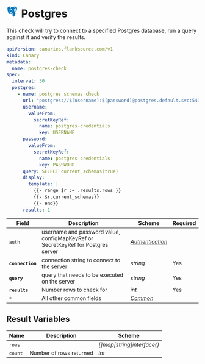 # <img src='https://raw.githubusercontent.com/flanksource/flanksource-ui/main/src/icons/postgres.svg' style='height: 32px'/> Postgres

This check will try to connect to a specified Postgres database, run a query against it and verify the results.

```yaml
apiVersion: canaries.flanksource.com/v1
kind: Canary
metadata:
  name: postgres-check
spec:
  interval: 30
  postgres:
    - name: postgres schemas check
      url: "postgres://$(username):$(password)@postgres.default.svc:5432/postgres?sslmode=disable"
      username:
        valueFrom:
          secretKeyRef:
            name: postgres-credentials
            key: USERNAME
      password:
        valueFrom:
          secretKeyRef:
            name: postgres-credentials
            key: PASSWORD
      query: SELECT current_schemas(true)
      display:
        template: |
          {{- range $r := .results.rows }}
          {{- $r.current_schemas}}
          {{- end}}
      results: 1
```

| Field | Description | Scheme | Required |
| ----- | ----------- | ------ | -------- |
| `auth` | username and password value, configMapKeyRef or SecretKeyRef for Postgres server | [*Authentication*](../concepts/authentication.md) |  |
| **`connection`** | connection string to connect to the server | *string* | Yes |
| **`query`** | query that needs to be executed on the server | *string* | Yes |
| **`results`** | Number rows to check for | *int* | Yes |
| `*` | All other common fields | [*Common*](../common) |  |

## Result Variables

| Name    | Description             | Scheme                     |
| ------- | ----------------------- | -------------------------- |
| `rows`  |                         | *[]map[string]interface{}* |
| `count` | Number of rows returned | *int*                      |
